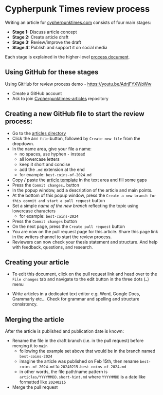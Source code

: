 # Cypherpunk Times review process

Writing an article for [cypherpunktimes.com](https://www.cypherpunktimes.com/) consists of four main stages:

- **Stage 1:** Discuss article concept
- **Stage 2:** Create article draft
- **Stage 3:** Review/improve the draft
- **Stage 4:** Publish and support it on social media

Each stage is explained in the higher-level [process document](process.md).


## Using GitHub for these stages

Using GitHub for review process demo - https://youtu.be/AdrjFYXWpWw

* Create a GitHub account
* Ask to join [Cypherpunktimes-articles](https://github.com/PhoenixGreen/Cypherpunktimes-articles) repository


## Creating a new GitHub file to start the review process:

* Go to the [articles directory](https://github.com/PhoenixGreen/Cypherpunktimes-articles/tree/main/articles)
* Click the `Add file` button, followed by `Create new file` from the dropdown.
* In the name area, give your file a name:
  * no spaces, use hyphen `-` instead
  * all lowercase letters
  * keep it short and concise
  * add the `.md` extension at the end
  * for example: `best-coins-of-2024.md`
* Copy / paste the [article template](https://github.com/PhoenixGreen/Cypherpunktimes-articles/blob/main/article-template.md) in the text area and fill some gaps
* Press the `Commit changes…` button
* In the popup window, add a description of the article and main points.
* At the bottom of this popup window, press the `Create a new branch for this commit and start a pull request` button
* Set a simple *name of the new branch* reflecting the topic using lowercase characters
  * for example: `best-coins-2024`
* Press the `Commit changes` button
* On the next page, press the `Create pull request` button
* You are now on the pull request page for this article. Share this page link in the writers channel to start the review process.
* Reviewers can now check your thesis statement and structure. And help with feedback, questions, and research.


## Creating your article

* To edit this document, click on the pull request link and head over to the `File changes` tab and navigate to the edit button in the three dots (`…`) menu

* Write articles in a dedicated text editor e.g. Word, Google Docs, Grammarly etc… Check for grammar and spelling and structure consistency.


## Merging the article

After the article is published and publication date is known:

* Rename the file in the draft branch (i.e. in the pull request) before merging it to `main`
  * following the example set above that would be in the branch named `best-coins-2024`
  * imagine the article was published on Feb 15th, then rename `best-coins-of-2024.md` to `20240215.best-coins-of-2024.md`
  * in other words, the file path/name pattern is `articles/YYYYMMDD.short-hint.md` where `YYYYMMDD` is a date like formatted like `20240215`
* Merge the pull request
